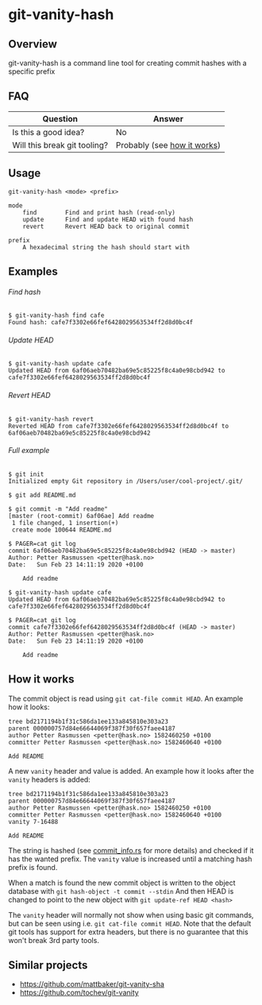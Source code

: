 # git-vanity-hash


## Overview
git-vanity-hash is a command line tool for creating commit hashes with a specific prefix


## FAQ
| Question                      | Answer                                         |
| ------------------------------|------------------------------------------------|
| Is this a good idea?          | No                                             |
| Will this break git tooling?  | Probably (see [how it works](#how-it-works))   |


## Usage
```
git-vanity-hash <mode> <prefix>

mode
    find        Find and print hash (read-only)
    update      Find and update HEAD with found hash
    revert      Revert HEAD back to original commit

prefix
    A hexadecimal string the hash should start with
```


## Examples
###### Find hash
```
$ git-vanity-hash find cafe
Found hash: cafe7f3302e66fef6428029563534ff2d8d0bc4f
```

###### Update HEAD
```
$ git-vanity-hash update cafe
Updated HEAD from 6af06aeb70482ba69e5c85225f8c4a0e98cbd942 to cafe7f3302e66fef6428029563534ff2d8d0bc4f
```

###### Revert HEAD
```
$ git-vanity-hash revert
Reverted HEAD from cafe7f3302e66fef6428029563534ff2d8d0bc4f to 6af06aeb70482ba69e5c85225f8c4a0e98cbd942
```

###### Full example
```
$ git init
Initialized empty Git repository in /Users/user/cool-project/.git/

$ git add README.md

$ git commit -m "Add readme"
[master (root-commit) 6af06ae] Add readme
 1 file changed, 1 insertion(+)
 create mode 100644 README.md

$ PAGER=cat git log
commit 6af06aeb70482ba69e5c85225f8c4a0e98cbd942 (HEAD -> master)
Author: Petter Rasmussen <petter@hask.no>
Date:   Sun Feb 23 14:11:19 2020 +0100

    Add readme

$ git-vanity-hash update cafe
Updated HEAD from 6af06aeb70482ba69e5c85225f8c4a0e98cbd942 to cafe7f3302e66fef6428029563534ff2d8d0bc4f

$ PAGER=cat git log
commit cafe7f3302e66fef6428029563534ff2d8d0bc4f (HEAD -> master)
Author: Petter Rasmussen <petter@hask.no>
Date:   Sun Feb 23 14:11:19 2020 +0100

    Add readme
```


## How it works
The commit object is read using `git cat-file commit HEAD`.
An example how it looks:
```
tree bd2171194b1f31c586da1ee133a845810e303a23
parent 000000757d84e66644069f387f30f657faee4187
author Petter Rasmussen <petter@hask.no> 1582460250 +0100
committer Petter Rasmussen <petter@hask.no> 1582460640 +0100

Add README
```

A new `vanity` header and value is added.
An example how it looks after the `vanity` headers is added:
```
tree bd2171194b1f31c586da1ee133a845810e303a23
parent 000000757d84e66644069f387f30f657faee4187
author Petter Rasmussen <petter@hask.no> 1582460250 +0100
committer Petter Rasmussen <petter@hask.no> 1582460640 +0100
vanity 7-16488

Add README
```

The string is hashed (see [commit_info.rs](src/git_vanity_hash/commit_info.rs) for more details) and checked if it has the wanted prefix.
The `vanity` value is increased until a matching hash prefix is found.

When a match is found the new commit object is written to the object database with `git hash-object -t commit --stdin`
And then HEAD is changed to point to the new object with `git update-ref HEAD <hash>`


The `vanity` header will normally not show when using basic git commands, but can be seen using i.e. `git cat-file commit HEAD`.
Note that the default git tools has support for extra headers, but there is no guarantee that this won't break 3rd party tools.


## Similar projects
* https://github.com/mattbaker/git-vanity-sha
* https://github.com/tochev/git-vanity
